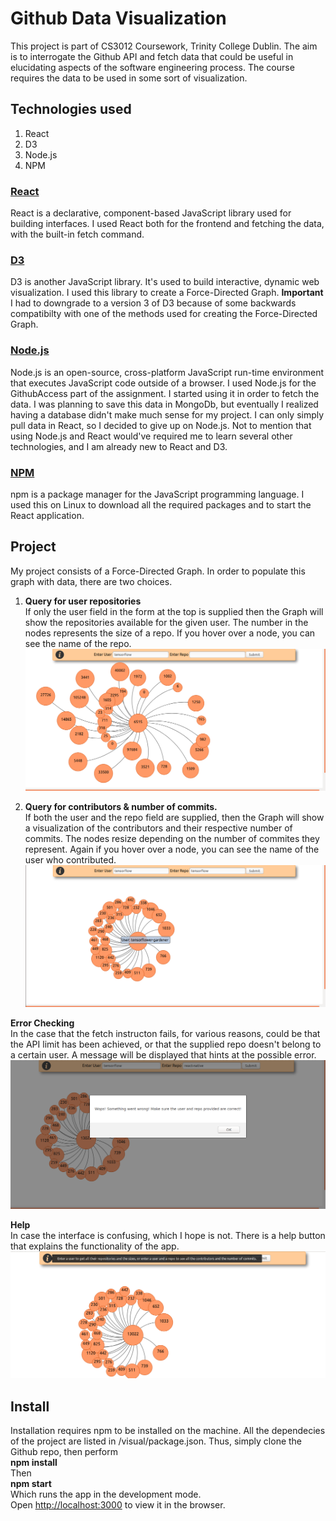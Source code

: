 # Github Data Visualization
This project is part of CS3012 Coursework, Trinity College Dublin.
The aim is to interrogate the Github API and fetch data that could be useful in elucidating aspects of the software engineering process. The course requires the data to be used in some sort of visualization.

## Technologies used
1. React
2. D3
3. Node.js
4. NPM

### [React](https://reactjs.org/)
React is a declarative, component-based JavaScript library used for building interfaces.
I used React both for the frontend and fetching the data, with the built-in fetch command.

### [D3](https://d3js.org/)
D3 is another JavaScript library. It's used to build interactive, dynamic web visualization.
I used this library to create a Force-Directed Graph.
**Important** I had to downgrade to a version 3 of D3 because of some backwards compatibilty with one of the methods used for creating the Force-Directed Graph.

### [Node.js](https://nodejs.org/en/)
Node.js is an open-source, cross-platform JavaScript run-time environment that executes JavaScript code outside of a browser.
I used Node.js for the GithubAccess part of the assignment. I started using it in order to fetch the data. I was planning to save this data in MongoDb, but eventually I realized having a database didn't make much sense for my project. I can only simply pull data in React, so I decided to give up on Node.js. Not to mention that using Node.js and React would've required me to learn several other technologies, and I am already new to React and D3.

### [NPM](https://www.npmjs.com/)
npm is a package manager for the JavaScript programming language. I used this on Linux to download all the required packages and to start the React application.

## Project
My project consists of a Force-Directed Graph. In order to populate this graph with data, there are two choices.  
1. **Query for user repositories**  
If only the user field in the form at the top is supplied then the Graph will show the repositories available for the given user.
The number in the nodes represents the size of a repo. If you hover over a node, you can see the name of the repo.  
![](show-user.png)

2. **Query for contributors & number of commits.**  
If both the user and the repo field are supplied, then the Graph will show a visualization of the contributors and their respective number of commits. The nodes resize depending on the number of commites they represent. Again if you hover over a node, you can see the name of the user who contributed.  
![](contributors.png)

**Error Checking**  
In the case that the fetch instructon fails, for various reasons, could be that the API limit has been achieved, or that the supplied repo doesn't belong to a certain user. A message will be displayed that hints at the possible error.  
![](error.png)

**Help**  
In case the interface is confusing, which I hope is not. There is a help button that explains the functionality of the app.  
![](help.png)

## Install
Installation requires npm to be installed on the machine. All the dependecies of the project are listed in /visual/package.json. Thus, simply clone the Github repo, then perform  
**npm install**  
Then   
**npm start**  
Which runs the app in the development mode.<br>
Open [http://localhost:3000](http://localhost:3000) to view it in the browser.
